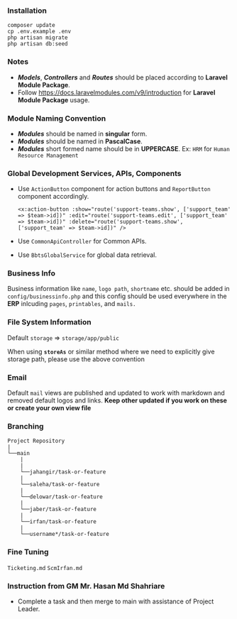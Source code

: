 ### Installation

```
composer update
cp .env.example .env
php artisan migrate
php artisan db:seed
```

### Notes

-   **_Models_**, **_Controllers_** and **_Routes_** should be placed according to **Laravel Module Package**.
-   Follow https://docs.laravelmodules.com/v9/introduction for **Laravel Module Package** usage.

### Module Naming Convention

-   **_Modules_** should be named in **singular** form.
-   **_Modules_** should be named in **PascalCase**.
-   **_Modules_** short formed name should be in **UPPERCASE**. Ex: `HRM` for `Human Resource Management`

### Global Development Services, APIs, Components
-  Use `ActionButton` component for action buttons and `ReportButton` component accordingly.

    ```
    <x:action-button :show="route('support-teams.show', ['support_team' => $team->id])" :edit="route('support-teams.edit', ['support_team' => $team->id])" :delete="route('support-teams.show', ['support_team' => $team->id])" />
    ```

- Use `CommonApiController` for Common APIs.
- Use `BbtsGlobalService` for global data retrieval.

### Business Info

Business information like `name`, `logo path`, `shortname` etc. should be added in `config/businessinfo.php` and this config should be used everywhere in the **ERP** inlcuding `pages`, `printables`, and `mails.`

### File System Information

Default `storage` => `storage/app/public`

When using **`storeAs`** or similar method where we need to explicitly give storage path, please use the above convention

### Email

Default `mail` views are published and updated to work with markdown and removed default logos and links. 
**Keep other updated if you work on these or create your own view file**

### Branching

```
Project Repository
|
└──main
    |
    |
    └──jahangir/task-or-feature
    |
    └──saleha/task-or-feature
    |
    └──delowar/task-or-feature
    |
    └──jaber/task-or-feature
    |
    └──irfan/task-or-feature
    |
    └──username*/task-or-feature
```

### Fine Tuning
`Ticketing.md`
`ScmIrfan.md`

### Instruction from GM Mr. Hasan Md Shahriare

-   Complete a task and then merge to main with assistance of Project Leader.
